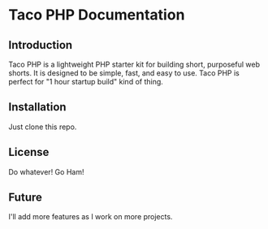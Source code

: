 # Taco PHP Documentation

## Introduction
Taco PHP is a lightweight PHP starter kit for building short, purposeful web shorts. It is designed to be simple, fast, and easy to use. Taco PHP is perfect for "1 hour startup build" kind of thing.

## Installation
Just clone this repo.

## License
Do whatever! Go Ham!

## Future
I'll add more features as I work on more projects.